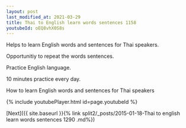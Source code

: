 ```yaml
---
layout: post
last_modified_at: 2021-03-29
title: Thai to English learn words sentences 1158 
youtubeId: oEQ8vhX0S8s
---
```

 
 
Helps to learn English words and sentences for Thai speakers.

Opportunitiy to repeat the words sentences. 

Practice English language. 
 
10 minutes practice every day. 
 
How to learn English words and sentences for Thai speakers 
 
{% include youtubePlayer.html id=page.youtubeId %}
 
 
[Next]({{ site.baseurl }}{% link  split2/_posts/2015-01-18-Thai to english learn words sentences 1290 .md%})
 
